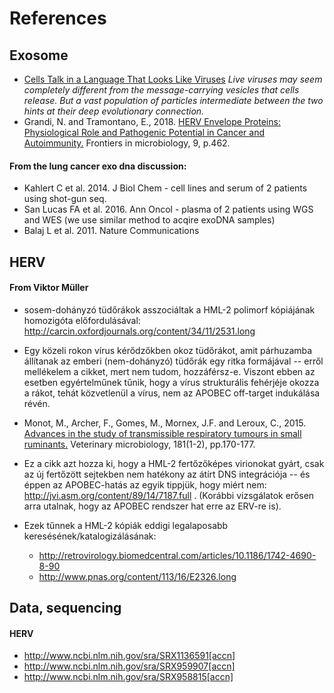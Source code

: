 # References

## Exosome

-  [Cells Talk in a Language That Looks Like Viruses](https://www.quantamagazine.org/cells-talk-in-a-language-that-looks-like-viruses-20180502/)
_Live viruses may seem completely different from the message-carrying vesicles that cells release. But a vast population of particles intermediate between the two hints at their deep evolutionary connection._
- Grandi, N. and Tramontano, E., 2018. [HERV Envelope Proteins: Physiological Role and Pathogenic Potential in Cancer and Autoimmunity.](https://www.ncbi.nlm.nih.gov/pmc/articles/PMC5861771/) Frontiers in microbiology, 9, p.462. 

#### From the lung cancer exo dna discussion:
- Kahlert C et al. 2014. J Biol Chem - cell lines and serum of 2 patients using shot-gun seq. 
- San Lucas FA et al. 2016. Ann Oncol - plasma of 2 patients using WGS and WES (we use similar method to acqire exoDNA samples)
- Balaj L et al. 2011. Nature Communications

## HERV

#### From Viktor Müller
- sosem-dohányzó tüdőrákok asszociáltak a HML-2 polimorf kópiájának homozigóta előfordulásával:  http://carcin.oxfordjournals.org/content/34/11/2531.long
- Egy közeli rokon vírus kérődzőkben okoz tüdőrákot, amit párhuzamba 
állítanak az emberi (nem-dohányzó) tüdőrák egy ritka formájával -- erről 
mellékelem a cikket, mert nem tudom, hozzáférsz-e. Viszont ebben az 
esetben egyértelműnek tűnik, hogy a vírus strukturális fehérjéje okozza 
a rákot, tehát közvetlenül a vírus, nem az APOBEC off-target indukálása 
révén.
- Monot, M., Archer, F., Gomes, M., Mornex, J.F. and Leroux, C., 2015. [Advances in the study of transmissible respiratory tumours in small ruminants.](https://www.sciencedirect.com/science/article/pii/S0378113515003168) Veterinary microbiology, 181(1-2), pp.170-177.
- Ez a cikk azt hozza ki, hogy a HML-2 fertőzőképes virionokat gyárt, csak 
az új fertőzött sejtekben nem hatékony az átírt DNS integrációja -- és 
éppen az APOBEC-hatás az egyik tippjük, hogy miért nem: 
http://jvi.asm.org/content/89/14/7187.full . (Korábbi vizsgálatok erősen 
arra utalnak, hogy az APOBEC rendszer hat erre az ERV-re is).

- Ezek tűnnek a HML-2 kópiák eddigi 
legalaposabb keresésének/katalogizálásának:
  - http://retrovirology.biomedcentral.com/articles/10.1186/1742-4690-8-90
  - http://www.pnas.org/content/113/16/E2326.long
  
## Data, sequencing 
#### HERV
  - http://www.ncbi.nlm.nih.gov/sra/SRX1136591[accn]
  - http://www.ncbi.nlm.nih.gov/sra/SRX959907[accn]
  - http://www.ncbi.nlm.nih.gov/sra/SRX958815[accn]



